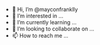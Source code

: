 - 👋 Hi, I’m @mayconfranklly
- 👀 I’m interested in ...
- 🌱 I’m currently learning ...
- 💞️ I’m looking to collaborate on ...
- 📫 How to reach me ...

<!---
mayconfranklly/mayconfranklly is a ✨ special ✨ repository because its `README.md` (this file) appears on your GitHub profile.
You can click the Preview link to take a look at your changes.
--->
